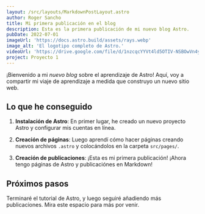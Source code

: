 ```yaml
---
layout: /src/layouts/MarkdownPostLayout.astro
author: Roger Sancho
title: Mi primera publicación en el blog
description: Esta es la primera publicación de mi nuevo blog Astro.
pubDate: 2022-07-01
imageUrl: 'https://docs.astro.build/assets/rays.webp'
image_alt: 'El logotipo completo de Astro.'
videoUrl: 'https://drive.google.com/file/d/1nzcqcYYVt4ld5OTIV-NSBOwVn4yR0jPO/view?usp=sharing'
project: Proyecto 1
---
```


¡Bienvenido a mi _nuevo blog_ sobre el aprendizaje de Astro! Aquí, voy a compartir mi viaje de aprendizaje a medida que construyo un nuevo sitio web.

## Lo que he conseguido

1. **Instalación de Astro**: En primer lugar, he creado un nuevo proyecto Astro y configurar mis cuentas en línea.

2. **Creación de páginas**: Luego aprendí cómo hacer páginas creando nuevos archivos `.astro` y colocándolos en la carpeta `src/pages/`.

3. **Creación de publicaciones**: ¡Esta es mi primera publicación! ¡Ahora tengo páginas de Astro y publicaciónes en Markdown!

## Próximos pasos

Terminaré el tutorial de Astro, y luego seguiré añadiendo más publicaciones. Mira este espacio para más por venir.
